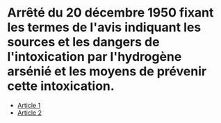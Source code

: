 # Arrêté du 20 décembre 1950 fixant les termes de l'avis indiquant les sources et les dangers de l'intoxication par l'hydrogène arsénié et les moyens de prévenir cette intoxication.

- [Article 1](article-1.md)
- [Article 2](article-2.md)
